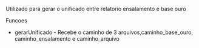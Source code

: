 Utilizado para gerar o unificado entre relatorio ensalamento e base ouro

Funcoes 

- gerarUnificado - Recebe o caminho de 3 arquivos,caminho_base_ouro, caminho_ensalamento e caminho_arquivo
